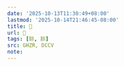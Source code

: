 ```yaml
---
date: '2025-10-13T11:30:49+08:00'
lastmod: '2025-10-14T21:46:45-08:00'
title: 󰧑
url: 󰧑
tags: [䏡, 䏡]
src: GHZR, DCCV
note:
---
```

